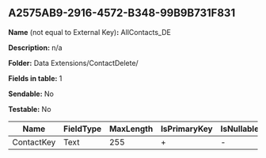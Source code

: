 ## A2575AB9-2916-4572-B348-99B9B731F831

**Name** (not equal to External Key)**:** AllContacts_DE

**Description:** n/a

**Folder:** Data Extensions/ContactDelete/

**Fields in table:** 1

**Sendable:** No

**Testable:** No

| Name | FieldType | MaxLength | IsPrimaryKey | IsNullable | DefaultValue |
| --- | --- | --- | --- | --- | --- |
| ContactKey | Text | 255 | + | - |  |
